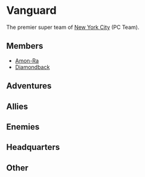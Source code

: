# Vanguard
The premier super team of [New York City](locations/New_York_City.md) (PC Team).

## Members
- [Amon-Ra](/player_characters/Amon-Ra.md)
- [Diamondback](player_characters/Diamondback.md)

## Adventures


## Allies


## Enemies


## Headquarters


## Other
